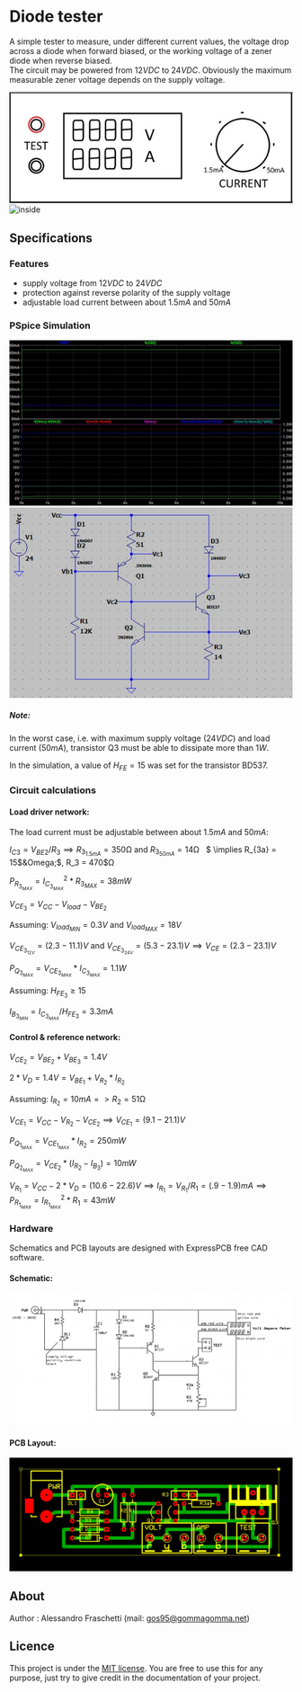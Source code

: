 # Diode tester
A simple tester to measure, under different current values, the voltage drop across a diode when forward biased, or the working voltage of a zener diode when reverse biased.
<br>
The circuit may be powered from $12VDC$ to $24VDC$. Obviously the maximum measurable zener voltage depends on the supply voltage.

![overview](resources/diode-tester_overview.jpg)
![inside](resources/diode-tester_inside.jpg)


## Specifications

### Features
- supply voltage from $12VDC$ to $24VDC$
- protection against reverse polarity of the supply voltage
- adjustable load current between about $1.5mA$ and $50mA$


### PSpice Simulation
![plot](resources/pspice_plot.jpg)
![schematic](resources/pspice_schematic.jpg)
<br>

##### Note: 
In the worst case, i.e. with maximum supply voltage ($24VDC$) and load current ($50mA$), transistor Q3 must be able to dissipate more than $1W$.

In the simulation, a value of $H_{FE}=15$ was set for the transistor BD537.

### Circuit calculations
#### Load driver network:
The load current must be adjustable between about $1.5mA$ and $50mA$:

$I_{C3} = V_{BE2}/R_3 \implies R_{3_{1.5mA}} = 350$&Omega; and $R_{3_{50mA}} = 14$&Omega; &nbsp; $ \implies  R_{3a} = 15$&Omega;$, R_3 = 470$&Omega;

$P_{R_{3_{MAX}}} = I_{C_{3_{MAX}}}^2 * R_{3_{MAX}} = 38mW$


$V_{CE_3} = V_{CC} - V_{load} - V_{BE_2}$

Assuming: $V_{load_{MIN}} = 0.3V$ and $V_{load_{MAX}} = 18V$

$V_{CE_{3_{12V}}} = (2.3 - 11.1)V$ and $V_{CE_{3_{24V}}} = (5.3 - 23.1)V \implies V_{CE} = (2.3 - 23.1)V$

$P_{Q_{3_{MAX}}} = V_{CE_{3_{MAX}}} * I_{C_{3_{MAX}}} = 1.1W$

Assuming: $H_{FE_3} \geq 15$

$I_{B_{3_{MIN}}} = I_{C_{3_{MAX}}}/H_{FE_3} = 3.3mA$

#### Control & reference network:
$V_{CE_2} = V_{BE_2} + V_{BE_3} = 1.4V$

$2*V_D = 1.4V = V_{BE_1} + V_{R_2} * I_{R_2}$

Assuming: $I_{R_2} = 10mA => R_2 = 51$&Omega;

$V_{CE_1} = V_{CC} - V_{R_2} - V_{CE_2} \implies V_{CE_1} = (9.1 - 21.1)V$

$P_{Q_{1_{MAX}}} = V_{CE_{1_{MAX}}} * I_{R_2} = 250mW$

$P_{Q_{2_{MAX}}} = V_{CE_2} * (I_{R_2} - I_{B_3}) = 10mW$

$V_{R_1} = V_{CC} - 2* V_D = (10.6 - 22.6)V \implies I_{R_1} = V_{R_1}/R_1 = (.9 - 1.9)mA \implies P_{R_{1_{MAX}}} = I_{R_{1_{MAX}}}^2*R_1 = 43mW$ 

### Hardware
Schematics and PCB layouts are designed with ExpressPCB free CAD software.

#### Schematic:
![board-schematic](resources/diode-tester_sch.jpg)

#### PCB Layout:
![board-pcb](resources/diode-tester_pcb.jpg)


## About
Author : Alessandro Fraschetti (mail: [gos95@gommagomma.net](mailto:gos95@gommagomma.net))


## Licence
This project is under the [MIT license](LICENSE).
You are free to use this for any purpose, just try to give credit in the documentation of your project.

